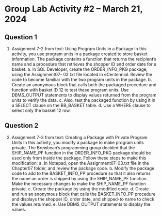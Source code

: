 # Group Lab Activity #2 – March 21, 2024

## Question 1

1. Assignment 7-2 from text: Using Program Units in a Package
In this activity, you use program units in a package created to store basket information. The
package contains a function that returns the recipient’s name and a procedure that retrieves the
shopper ID and order date for a basket.
a. In SQL Developer, create the ORDER_INFO_PKG package, using the Assignment07-
02.txt file located in eCentennial. Review the code to become familiar with the two
program units in the package.
b. Create an anonymous block that calls both the packaged procedure and function with
basket ID 12 to test these program units. Use DBMS_OUTPUT statements to display
values returned from the program units to verify the data.
c. Also, test the packaged function by using it in a SELECT clause on the BB_BASKET
table.
d. Use a WHERE clause to select only the basket 12 row.

## Question 2

2. Assignment 7-3 from text: Creating a Package with Private Program Units
In this activity, you modify a package to make program units private. The Brewbean’s
programming group decided that the SHIP_NAME_PF function in the ORDER_INFO_PKG
package should be used only from inside the package. Follow these steps to make this
modification:
a. In Notepad, open the Assignment07-03.txt file in the Chapter07 folder, and review the
package code.
b. Modify the package code to add to the BASKET_INFO_PP procedure so that it also
returns the name an order is shipped by using the SHIP_NAME_PF function. Make the
necessary changes to make the SHIP_NAME_PF function private.
c. Create the package by using the modified code.
d. Create and run an anonymous block that calls the BASKET_INFO_PP procedure and
displays the shopper ID, order date, and shipped-to name to check the values returned.
e. Use DBMS_OUTPUT statements to display the values.
